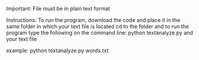 Important: File must be in plain text format

Instructions:
To run the program, download the code and place it in the same folder in which your text file is located
cd to the folder and to run the program type the following on the command line: python textanalyze.py and your text file

example: python textanalyze.py words.txt

